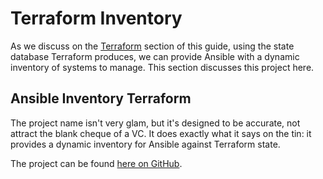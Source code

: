 # Terraform Inventory
As we discuss on the [Terraform](../terraform/terraform.md) section of this guide, using the state database Terraform produces, we can provide Ansible with a dynamic inventory of systems to manage. This section discusses this project here.

## Ansible Inventory Terraform
The project name isn't very glam, but it's designed to be accurate, not attract the blank cheque of a VC. It does exactly what it says on the tin: it provides a dynamic inventory for Ansible against Terraform state.

The project can be found [here on GitHub](https://github.com/mrcrilly/ansible-inventory-terraform).
